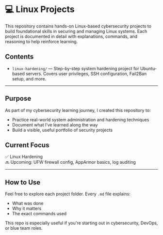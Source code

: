 # 💻 Linux Projects

This repository contains hands-on Linux-based cybersecurity projects to build foundational skills in securing and managing Linux systems. Each project is documented in detail with explanations, commands, and reasoning to help reinforce learning.

## Contents

- `linux-hardening/` — Step-by-step system hardening project for Ubuntu-based servers. Covers user privileges, SSH configuration, Fail2Ban setup, and more.

---

## Purpose

As part of my cybersecurity learning journey, I created this repository to:

- Practice real-world system administration and hardening techniques
- Document what I’ve learned along the way
- Build a visible, useful portfolio of security projects

## Current Focus

✅ Linux Hardening  
🔜 Upcoming: UFW firewall config, AppArmor basics, log auditing

---

## How to Use

Feel free to explore each project folder. Every `.md` file explains:

- What was done
- Why it matters
- The exact commands used

This repo is especially useful if you're starting out in cybersecurity, DevOps, or blue team roles.
